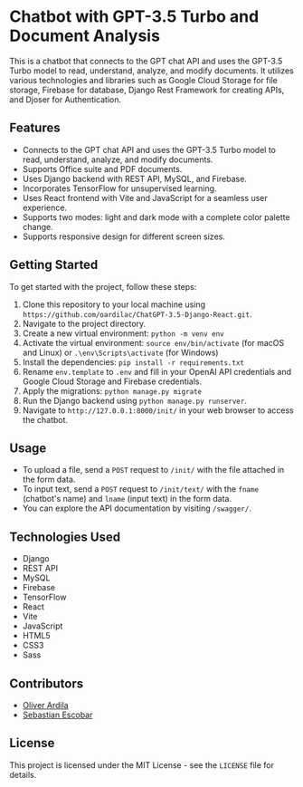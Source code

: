# Chatbot with GPT-3.5 Turbo and Document Analysis

This is a chatbot that connects to the GPT chat API and uses the GPT-3.5 Turbo model to read, understand, analyze, and modify documents. It utilizes various technologies and libraries such as Google Cloud Storage for file storage, Firebase for database, Django Rest Framework for creating APIs, and Djoser for Authentication.


## Features
- Connects to the GPT chat API and uses the GPT-3.5 Turbo model to read, understand, analyze, and modify documents.
- Supports Office suite and PDF documents.
- Uses Django backend with REST API, MySQL, and Firebase.
- Incorporates TensorFlow for unsupervised learning.
- Uses React frontend with Vite and JavaScript for a seamless user experience.
- Supports two modes: light and dark mode with a complete color palette change.
- Supports responsive design for different screen sizes.

## Getting Started
To get started with the project, follow these steps:

1. Clone this repository to your local machine using `https://github.com/oardilac/ChatGPT-3.5-Django-React.git`.
2. Navigate to the project directory.
3. Create a new virtual environment: `python -m venv env`
4. Activate the virtual environment: `source env/bin/activate` (for macOS and Linux) or `.\env\Scripts\activate` (for Windows)
5. Install the dependencies: `pip install -r requirements.txt`
6. Rename `env.template` to `.env` and fill in your OpenAI API credentials and Google Cloud Storage and Firebase credentials.
7. Apply the migrations: `python manage.py migrate`
8. Run the Django backend using `python manage.py runserver`.
9. Navigate to `http://127.0.0.1:8000/init/` in your web browser to access the chatbot.

## Usage
- To upload a file, send a `POST` request to `/init/` with the file attached in the form data.
- To input text, send a `POST` request to `/init/text/` with the `fname` (chatbot's name) and `lname` (input text) in the form data.
- You can explore the API documentation by visiting `/swagger/`.

## Technologies Used
- Django
- REST API
- MySQL
- Firebase
- TensorFlow
- React
- Vite
- JavaScript
- HTML5
- CSS3
- Sass

## Contributors
- [Oliver Ardila](https://github.com/oardilac)
- [Sebastian Escobar](https://github.com/YummySalamy)

## License
This project is licensed under the MIT License - see the `LICENSE` file for details.